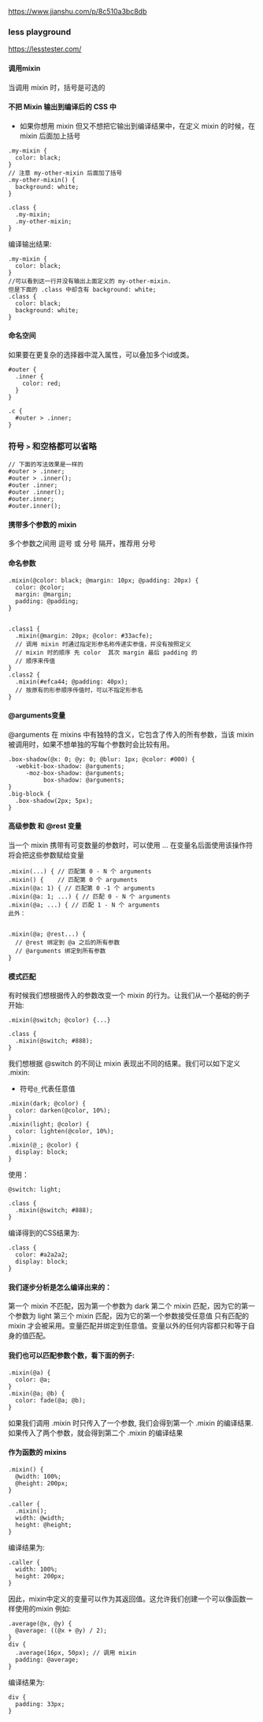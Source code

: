 https://www.jianshu.com/p/8c510a3bc8db

### less playground

https://lesstester.com/


#### 调用mixin

当调用 mixin 时，括号是可选的

#### 不把 Mixin 输出到编译后的 CSS 中

* 如果你想用 mixin 但又不想把它输出到编译结果中，在定义 mixin 的时候，在 mixin 后面加上括号
```
.my-mixin {
  color: black;
}
// 注意 my-other-mixin 后面加了括号
.my-other-mixin() {
  background: white;
}

.class {
  .my-mixin;
  .my-other-mixin;
}
```
编译输出结果:
```
.my-mixin {
  color: black;
}
//可以看到这一行并没有输出上面定义的 my-other-mixin. 
但是下面的 .class 中却含有 background: white;
.class {
  color: black;
  background: white;
}
```
#### 命名空间
如果要在更复杂的选择器中混入属性，可以叠加多个id或类。
```
#outer {
  .inner {
    color: red;
  }
}

.c {
  #outer > .inner;
}
```

### 符号 `>` 和空格都可以省略

```
// 下面的写法效果是一样的
#outer > .inner;
#outer > .inner();
#outer .inner;
#outer .inner();
#outer.inner;
#outer.inner();
```


#### 携带多个参数的 mixin
多个参数之间用 逗号 或 分号 隔开，推荐用 分号

#### 命名参数

```
.mixin(@color: black; @margin: 10px; @padding: 20px) {
  color: @color;
  margin: @margin;
  padding: @padding;
}


.class1 {
  .mixin(@margin: 20px; @color: #33acfe); 
  // 调用 mixin 时通过指定形参名称传递实参值，并没有按照定义  
  // mixin 时的顺序 先 color  其次 margin 最后 padding 的
  // 顺序来传值
}
.class2 {
  .mixin(#efca44; @padding: 40px); 
  // 按原有的形参顺序传值时，可以不指定形参名
}
```


#### @arguments变量
@arguments 在 mixins 中有独特的含义，它包含了传入的所有参数，当该 mixin 被调用时，如果不想单独的写每个参数时会比较有用。

```
.box-shadow(@x: 0; @y: 0; @blur: 1px; @color: #000) {
  -webkit-box-shadow: @arguments;
     -moz-box-shadow: @arguments;
          box-shadow: @arguments;
}
.big-block {
  .box-shadow(2px; 5px);
}

```

####  高级参数 和 @rest 变量
当一个 mixin 携带有可变数量的参数时，可以使用 ...
在变量名后面使用该操作符将会把这些参数赋给变量

```
.mixin(...) { // 匹配第 0 - N 个 arguments
.mixin() {    // 匹配第 0 个 arguments
.mixin(@a: 1) { // 匹配第 0 -1 个 arguments
.mixin(@a: 1; ...) { // 匹配 0 - N 个 arguments
.mixin(@a; ...) { // 匹配 1 - N 个 arguments
此外：


.mixin(@a; @rest...) {
  // @rest 绑定到 @a 之后的所有参数
  // @arguments 绑定到所有参数
}

```


#### 模式匹配

有时候我们想根据传入的参数改变一个 mixin 的行为。让我们从一个基础的例子开始:

```
.mixin(@switch; @color) {...}

.class {
  .mixin(@switch; #888);
}

```

我们想根据 @switch 的不同让 mixin 表现出不同的结果。我们可以如下定义 .mixin:

* 符号`@_`代表任意值 

```
.mixin(dark; @color) {
  color: darken(@color, 10%);
}
.mixin(light; @color) {
  color: lighten(@color, 10%);
}
.mixin(@_; @color) {
  display: block;
}
```
使用：

```
@switch: light;

.class {
  .mixin(@switch; #888);
}
```

编译得到的CSS结果为:

```
.class {
  color: #a2a2a2;
  display: block;
}
```

#### 我们逐步分析是怎么编译出来的：

第一个 mixin 不匹配，因为第一个参数为 dark
第二个 mixin 匹配，因为它的第一个参数为 light
第三个 mixin 匹配，因为它的第一个参数接受任意值
只有匹配的 mixin 才会被采用。变量匹配并绑定到任意值。变量以外的任何内容都只和等于自身的值匹配。


#### 我们也可以匹配参数个数，看下面的例子:
```
.mixin(@a) {
  color: @a;
}
.mixin(@a; @b) {
  color: fade(@a; @b);
}
```

如果我们调用 .mixin 时只传入了一个参数, 我们会得到第一个 .mixin 的编译结果.如果传入了两个参数，就会得到第二个 .mixin 的编译结果


#### 作为函数的 mixins

```
.mixin() {
  @width: 100%;
  @height: 200px;
}

.caller {
  .mixin();
  width: @width;
  height: @height;
}
```
编译结果为:

```
.caller {
  width: 100%;
  height: 200px;
}
```

因此，mixin中定义的变量可以作为其返回值。这允许我们创建一个可以像函数一样使用的mixin
例如:

```
.average(@x, @y) {
  @average: ((@x + @y) / 2);
}
div {
  .average(16px, 50px); // 调用 mixin
  padding: @average;
}
```

编译结果为:

```
div {
  padding: 33px;
}
```


